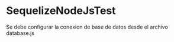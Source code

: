 # SequelizeNodeJsTest

Se debe configurar la conexion de base de datos desde el archivo database.js
